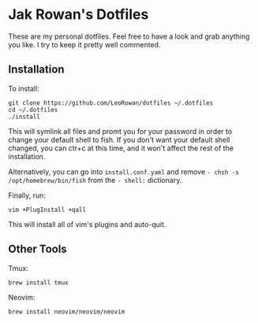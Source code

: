 # Jak Rowan's Dotfiles

These are my personal dotfiles. Feel free to have a look and grab anything you like. I try to keep
it pretty well commented.

## Installation

To install:

```
git clone https://github.com/LeoRowan/dotfiles ~/.dotfiles
cd ~/.dotfiles
./install
```

This will symlink all files and promt you for your password in order to change your default shell to
fish. If you don't want your default shell changed, you can ctr+c at this time, and it won't affect
the rest of the installation.

Alternatively, you can go into `install.conf.yaml` and remove `- chsh -s /opt/homebrew/bin/fish` from the `-
shell:` dictionary.

Finally, run:

```
vim +PlugInstall +qall
```

This will install all of vim's plugins and auto-quit.

## Other Tools

Tmux:

```
brew install tmux
```

Neovim:

```
brew install neovim/neovim/neovim
```

